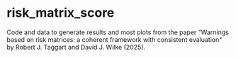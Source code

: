 # risk_matrix_score
Code and data to generate results and most plots from the paper "Warnings based on risk matrices: a coherent framework with consistent evaluation" by Robert J. Taggart and David J. Wilke (2025).
